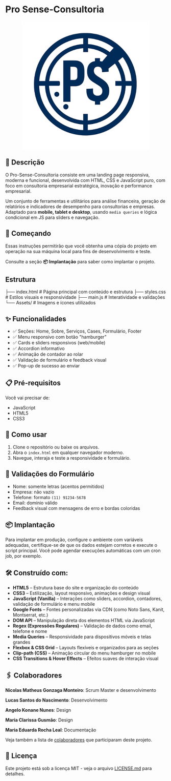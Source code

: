 # Pro Sense-Consultoria
<p align="center">
<img src="Assets/logo-pro_sense.png" alt="Preview do site" width="400" height="400" style="display: block; margin: auto;"/>
</p>

## 📘 Descrição
O Pro-Sense-Consultoria consiste em uma landing page responsiva, moderna e funcional, desenvolvida com HTML, CSS e JavaScript puro, com foco em consultoria empresarial estratégica, inovação e performance empresarial.

Um conjunto de ferramentas e utilitários para análise financeira, geração de relatórios e indicadores de desempenho para consultorias e empresas. Adaptado para **mobile, tablet e desktop**, usando `media queries` e lógica condicional em JS para sliders e navegação.

## 🚀 Começando
Essas instruções permitirão que você obtenha uma cópia do projeto em operação na sua máquina local para fins de desenvolvimento e teste.

Consulte a seção **📦 Implantação** para saber como implantar o projeto.

## Estrutura

├── index.html # Página principal com conteúdo e estrutura
├── styles.css # Estilos visuais e responsividade
├── main.js # Interatividade e validações
└── Assets/ # Imagens e ícones utilizados

## ✨ Funcionalidades

- ✅ Seções: Home, Sobre, Serviços, Cases, Formulário, Footer
- ✅ Menu responsivo com botão "hamburger"
- ✅ Cards e sliders responsivos (web/mobile)
- ✅ Accordion informativo
- ✅ Animação de contador ao rolar
- ✅ Validação de formulário e feedback visual
- ✅ Pop-up de sucesso ao enviar

## 📋 Pré-requisitos
Você vai precisar de:

- JavaScript
- HTML5
- CSS3

## 🚀 Como usar

1. Clone o repositório ou baixe os arquivos.
2. Abra o `index.html` em qualquer navegador moderno.
3. Navegue, interaja e teste a responsividade e formulário.

## 🧪 Validações do Formulário

- Nome: somente letras (acentos permitidos)
- Empresa: não vazio
- Telefone: formato `(11) 91234-5678`
- Email: domínio válido
- Feedback visual com mensagens de erro e bordas coloridas

## 📦 Implantação
Para implantar em produção, configure o ambiente com variáveis adequadas, certifique-se de que os dados estejam corretos e execute o script principal. Você pode agendar execuções automáticas com um cron job, por exemplo.

## 🛠️ Construído com:

- **HTML5** – Estrutura base do site e organização do conteúdo
- **CSS3** – Estilização, layout responsivo, animações e design visual
- **JavaScript (Vanilla)** – Interações como sliders, accordion, contadores, validação de formulário e menu mobile
- **Google Fonts** – Fontes personalizadas via CDN (como Noto Sans, Kanit, Montserrat, etc.)
- **DOM API** – Manipulação direta dos elementos HTML via JavaScript
- **Regex (Expressões Regulares)** – Validação de dados como email, telefone e nome
- **Media Queries** – Responsividade para dispositivos móveis e telas grandes
- **Flexbox & CSS Grid** – Layouts flexíveis e organizados para as seções
- **Clip-path (CSS)** – Animação circular do menu hamburger no mobile
- **CSS Transitions & Hover Effects** – Efeitos suaves de interação visual

## 🖇️ Colaboradores
**Nicolas Matheus Gonzaga Monteiro**: Scrum Master e desenvolvimento

**Lucas Santos do Nascimento**: Desenvolvimento

**Angelo Konane Nunes**: Design 

**Maria Clarissa Gusmão**: Design

**Maria Eduarda Rocha Leal**: Documentação

Veja também a lista de [colaboradores](https://github.com/LucaSs55/Pro-Sense-Consultoria/graphs/contributors) que participaram deste projeto.

## 📄 Licença
Este projeto está sob a licença MIT - veja o arquivo [LICENSE.md](LICENSE.md) para detalhes.
